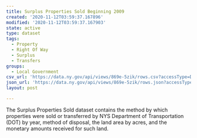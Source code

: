 ```yaml
---
title: Surplus Properties Sold Beginning 2009
created: '2020-11-12T03:59:37.167896'
modified: '2020-11-12T03:59:37.167903'
state: active
type: dataset
tags:
  - Property
  - Right Of Way
  - Surplus
  - Transfers
groups:
  - Local Government
csv_url: 'https://data.ny.gov/api/views/869e-5zik/rows.csv?accessType=DOWNLOAD'
json_url: 'https://data.ny.gov/api/views/869e-5zik/rows.json?accessType=DOWNLOAD'
layout: post

---
```

The Surplus Properties Sold dataset contains the method by which properties were sold or transferred by NYS Department of Transportation (DOT) by year, method of disposal, the land area by acres, and the monetary amounts received for such land.
